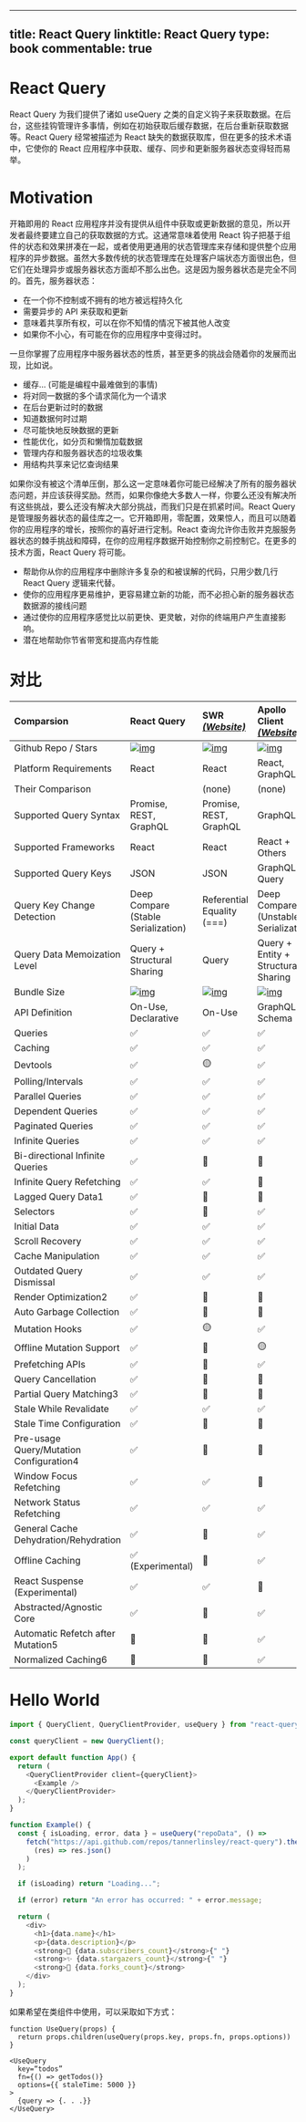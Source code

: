 
---
title: React Query
linktitle: React Query
type: book
commentable: true
---

# React Query

React Query 为我们提供了诸如 useQuery 之类的自定义钩子来获取数据。在后台，这些挂钩管理许多事情，例如在初始获取后缓存数据，在后台重新获取数据等。React Query 经常被描述为 React 缺失的数据获取库，但在更多的技术术语中，它使你的 React 应用程序中获取、缓存、同步和更新服务器状态变得轻而易举。

# Motivation

开箱即用的 React 应用程序并没有提供从组件中获取或更新数据的意见，所以开发者最终要建立自己的获取数据的方式。这通常意味着使用 React 钩子把基于组件的状态和效果拼凑在一起，或者使用更通用的状态管理库来存储和提供整个应用程序的异步数据。虽然大多数传统的状态管理库在处理客户端状态方面很出色，但它们在处理异步或服务器状态方面却不那么出色。这是因为服务器状态是完全不同的。首先，服务器状态：

- 在一个你不控制或不拥有的地方被远程持久化
- 需要异步的 API 来获取和更新
- 意味着共享所有权，可以在你不知情的情况下被其他人改变
- 如果你不小心，有可能在你的应用程序中变得过时。

一旦你掌握了应用程序中服务器状态的性质，甚至更多的挑战会随着你的发展而出现，比如说。

- 缓存... (可能是编程中最难做到的事情)
- 将对同一数据的多个请求简化为一个请求
- 在后台更新过时的数据
- 知道数据何时过期
- 尽可能快地反映数据的更新
- 性能优化，如分页和懒惰加载数据
- 管理内存和服务器状态的垃圾收集
- 用结构共享来记忆查询结果

如果你没有被这个清单压倒，那么这一定意味着你可能已经解决了所有的服务器状态问题，并应该获得奖励。然而，如果你像绝大多数人一样，你要么还没有解决所有这些挑战，要么还没有解决大部分挑战，而我们只是在抓紧时间。React Query 是管理服务器状态的最佳库之一。它开箱即用，零配置，效果惊人，而且可以随着你的应用程序的增长，按照你的喜好进行定制。React 查询允许你击败并克服服务器状态的棘手挑战和障碍，在你的应用程序数据开始控制你之前控制它。在更多的技术方面，React Query 将可能。

- 帮助你从你的应用程序中删除许多复杂的和被误解的代码，只用少数几行 React Query 逻辑来代替。
- 使你的应用程序更易维护，更容易建立新的功能，而不必担心新的服务器状态数据源的接线问题
- 通过使你的应用程序感觉比以前更快、更灵敏，对你的终端用户产生直接影响。
- 潜在地帮助你节省带宽和提高内存性能

# 对比

| Comparsion                              | React Query                                                                                                                              | SWR [_(Website)_](https://github.com/vercel/swr)                                                               | Apollo Client [_(Website)_](https://github.com/apollographql/apollo-client)                                                                  | RTK-Query [_(Website)_](https://redux-toolkit.js.org/rtk-query/overview)                                                                                 |
| :-------------------------------------- | :--------------------------------------------------------------------------------------------------------------------------------------- | :------------------------------------------------------------------------------------------------------------- | :------------------------------------------------------------------------------------------------------------------------------------------- | :------------------------------------------------------------------------------------------------------------------------------------------------------- |
| Github Repo / Stars                     | [![img](https://img.shields.io/github/stars/tannerlinsley/react-query?label=%F0%9F%8C%9F)](https://github.com/tannerlinsley/react-query) | [![img](https://img.shields.io/github/stars/vercel/swr?label=%F0%9F%8C%9F)](https://github.com/vercel/swr)     | [![img](https://img.shields.io/github/stars/apollographql/apollo-client?label=%F0%9F%8C%9F)](https://github.com/apollographql/apollo-client) | [![img](https://img.shields.io/github/stars/rtk-incubator/rtk-query?label=%F0%9F%8C%9F)](https://github.com/rtk-incubator/rtk-query)                     |
| Platform Requirements                   | React                                                                                                                                    | React                                                                                                          | React, GraphQL                                                                                                                               | Redux                                                                                                                                                    |
| Their Comparison                        |                                                                                                                                          | (none)                                                                                                         | (none)                                                                                                                                       | [Comparison](https://redux-toolkit.js.org/rtk-query/comparison)                                                                                          |
| Supported Query Syntax                  | Promise, REST, GraphQL                                                                                                                   | Promise, REST, GraphQL                                                                                         | GraphQL                                                                                                                                      | Promise, REST, GraphQL                                                                                                                                   |
| Supported Frameworks                    | React                                                                                                                                    | React                                                                                                          | React + Others                                                                                                                               | Any                                                                                                                                                      |
| Supported Query Keys                    | JSON                                                                                                                                     | JSON                                                                                                           | GraphQL Query                                                                                                                                | JSON                                                                                                                                                     |
| Query Key Change Detection              | Deep Compare (Stable Serialization)                                                                                                      | Referential Equality (===)                                                                                     | Deep Compare (Unstable Serialization)                                                                                                        | Referential Equality (===)                                                                                                                               |
| Query Data Memoization Level            | Query + Structural Sharing                                                                                                               | Query                                                                                                          | Query + Entity + Structural Sharing                                                                                                          | Query                                                                                                                                                    |
| Bundle Size                             | [![img](https://badgen.net/bundlephobia/minzip/react-query?label=%F0%9F%92%BE)](https://bundlephobia.com/result?p=react-query)           | [![img](https://badgen.net/bundlephobia/minzip/swr?label=%F0%9F%92%BE)](https://bundlephobia.com/result?p=swr) | [![img](https://badgen.net/bundlephobia/minzip/@apollo/client?label=%F0%9F%92%BE)](https://bundlephobia.com/result?p=@apollo/client)         | [![img](https://badgen.net/bundlephobia/minzip/@rtk-incubator/rtk-query?label=%F0%9F%92%BE)](https://bundlephobia.com/result?p=@rtk-incubator/rtk-query) |
| API Definition                          | On-Use, Declarative                                                                                                                      | On-Use                                                                                                         | GraphQL Schema                                                                                                                               | Declarative                                                                                                                                              |
| Queries                                 | ✅                                                                                                                                       | ✅                                                                                                             | ✅                                                                                                                                           | ✅                                                                                                                                                       |
| Caching                                 | ✅                                                                                                                                       | ✅                                                                                                             | ✅                                                                                                                                           | ✅                                                                                                                                                       |
| Devtools                                | ✅                                                                                                                                       | 🟡                                                                                                             | ✅                                                                                                                                           | ✅                                                                                                                                                       |
| Polling/Intervals                       | ✅                                                                                                                                       | ✅                                                                                                             | ✅                                                                                                                                           | ✅                                                                                                                                                       |
| Parallel Queries                        | ✅                                                                                                                                       | ✅                                                                                                             | ✅                                                                                                                                           | ✅                                                                                                                                                       |
| Dependent Queries                       | ✅                                                                                                                                       | ✅                                                                                                             | ✅                                                                                                                                           | ✅                                                                                                                                                       |
| Paginated Queries                       | ✅                                                                                                                                       | ✅                                                                                                             | ✅                                                                                                                                           | ✅                                                                                                                                                       |
| Infinite Queries                        | ✅                                                                                                                                       | ✅                                                                                                             | ✅                                                                                                                                           | 🛑                                                                                                                                                       |
| Bi-directional Infinite Queries         | ✅                                                                                                                                       | 🔶                                                                                                             | 🔶                                                                                                                                           | 🛑                                                                                                                                                       |
| Infinite Query Refetching               | ✅                                                                                                                                       | ✅                                                                                                             | 🛑                                                                                                                                           | 🛑                                                                                                                                                       |
| Lagged Query Data1                      | ✅                                                                                                                                       | 🛑                                                                                                             | 🛑                                                                                                                                           | ✅                                                                                                                                                       |
| Selectors                               | ✅                                                                                                                                       | 🛑                                                                                                             | ✅                                                                                                                                           | ✅                                                                                                                                                       |
| Initial Data                            | ✅                                                                                                                                       | ✅                                                                                                             | ✅                                                                                                                                           | ✅                                                                                                                                                       |
| Scroll Recovery                         | ✅                                                                                                                                       | ✅                                                                                                             | ✅                                                                                                                                           | ✅                                                                                                                                                       |
| Cache Manipulation                      | ✅                                                                                                                                       | ✅                                                                                                             | ✅                                                                                                                                           | ✅                                                                                                                                                       |
| Outdated Query Dismissal                | ✅                                                                                                                                       | ✅                                                                                                             | ✅                                                                                                                                           | ✅                                                                                                                                                       |
| Render Optimization2                    | ✅                                                                                                                                       | 🛑                                                                                                             | 🛑                                                                                                                                           | ✅                                                                                                                                                       |
| Auto Garbage Collection                 | ✅                                                                                                                                       | 🛑                                                                                                             | 🛑                                                                                                                                           | ✅                                                                                                                                                       |
| Mutation Hooks                          | ✅                                                                                                                                       | 🟡                                                                                                             | ✅                                                                                                                                           | ✅                                                                                                                                                       |
| Offline Mutation Support                | ✅                                                                                                                                       | 🛑                                                                                                             | 🟡                                                                                                                                           | 🛑                                                                                                                                                       |
| Prefetching APIs                        | ✅                                                                                                                                       | 🔶                                                                                                             | ✅                                                                                                                                           | ✅                                                                                                                                                       |
| Query Cancellation                      | ✅                                                                                                                                       | 🛑                                                                                                             | 🛑                                                                                                                                           | 🛑                                                                                                                                                       |
| Partial Query Matching3                 | ✅                                                                                                                                       | 🛑                                                                                                             | 🛑                                                                                                                                           | ✅                                                                                                                                                       |
| Stale While Revalidate                  | ✅                                                                                                                                       | ✅                                                                                                             | ✅                                                                                                                                           | ✅                                                                                                                                                       |
| Stale Time Configuration                | ✅                                                                                                                                       | 🛑                                                                                                             | 🛑                                                                                                                                           | ✅                                                                                                                                                       |
| Pre-usage Query/Mutation Configuration4 | ✅                                                                                                                                       | 🛑                                                                                                             | 🛑                                                                                                                                           | ✅                                                                                                                                                       |
| Window Focus Refetching                 | ✅                                                                                                                                       | ✅                                                                                                             | 🛑                                                                                                                                           | 🔶                                                                                                                                                       |
| Network Status Refetching               | ✅                                                                                                                                       | ✅                                                                                                             | ✅                                                                                                                                           | 🔶                                                                                                                                                       |
| General Cache Dehydration/Rehydration   | ✅                                                                                                                                       | 🛑                                                                                                             | ✅                                                                                                                                           | ✅                                                                                                                                                       |
| Offline Caching                         | ✅ (Experimental)                                                                                                                        | 🛑                                                                                                             | ✅                                                                                                                                           | 🔶                                                                                                                                                       |
| React Suspense (Experimental)           | ✅                                                                                                                                       | ✅                                                                                                             | 🛑                                                                                                                                           | 🛑                                                                                                                                                       |
| Abstracted/Agnostic Core                | ✅                                                                                                                                       | 🛑                                                                                                             | ✅                                                                                                                                           | ✅                                                                                                                                                       |
| Automatic Refetch after Mutation5       | 🔶                                                                                                                                       | 🔶                                                                                                             | ✅                                                                                                                                           | ✅                                                                                                                                                       |
| Normalized Caching6                     | 🛑                                                                                                                                       | 🛑                                                                                                             | ✅                                                                                                                                           | 🛑                                                                                                                                                       |

# Hello World

```ts
import { QueryClient, QueryClientProvider, useQuery } from "react-query";

const queryClient = new QueryClient();

export default function App() {
  return (
    <QueryClientProvider client={queryClient}>
      <Example />
    </QueryClientProvider>
  );
}

function Example() {
  const { isLoading, error, data } = useQuery("repoData", () =>
    fetch("https://api.github.com/repos/tannerlinsley/react-query").then(
      (res) => res.json()
    )
  );

  if (isLoading) return "Loading...";

  if (error) return "An error has occurred: " + error.message;

  return (
    <div>
      <h1>{data.name}</h1>
      <p>{data.description}</p>
      <strong>👀 {data.subscribers_count}</strong>{" "}
      <strong>✨ {data.stargazers_count}</strong>{" "}
      <strong>🍴 {data.forks_count}</strong>
    </div>
  );
}
```

如果希望在类组件中使用，可以采取如下方式：

```tsx
function UseQuery(props) {
  return props.children(useQuery(props.key, props.fn, props.options))
}

<UseQuery
  key=“todos”
  fn={() => getTodos()}
  options={{ staleTime: 5000 }}
>
  {query => {. . .}}
</UseQuery>
```

    